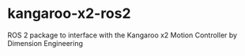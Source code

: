 # kangaroo-x2-ros2
ROS 2 package to interface with the Kangaroo x2 Motion Controller by Dimension Engineering


```